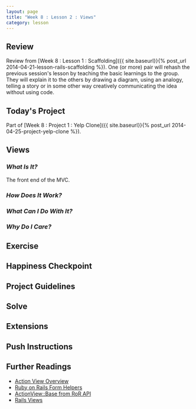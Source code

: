 ```yaml
---
layout: page
title: "Week 8 : Lesson 2 : Views"
category: lesson
---
```


## Review

Review from [Week 8 : Lesson 1 : Scaffolding]({{ site.baseurl}}{% post_url 2014-04-21-lesson-rails-scaffolding %}).  One (or more) pair will rehash the previous session's lesson by teaching the basic learnings to the group.  They will explain it to the others by drawing a diagram, using an analogy, telling a story or in some other way creatively communicating the idea without using code.

## Today's Project

Part of [Week 8 : Project 1 : Yelp Clone]({{ site.baseurl}}{% post_url 2014-04-25-project-yelp-clone %}).

## Views

### _What Is It?_

The front end of the MVC.

### _How Does It Work?_

### _What Can I Do With It?_

### _Why Do I Care?_

## Exercise

## Happiness Checkpoint

## Project Guidelines

## Solve

## Extensions

## Push Instructions

## Further Readings

* [Action View Overview](http://guides.rubyonrails.org/action_view_overview.html)
* [Ruby on Rails Form Helpers](http://guides.rubyonrails.org/form_helpers.html)
* [ActionView::Base from RoR API](http://api.rubyonrails.org/classes/ActionView/Base.html)
* [Rails Views](http://www.tutorialspoint.com/ruby-on-rails/rails-views.htm)

